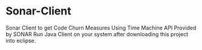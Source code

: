 Sonar-Client
============

Sonar Client to get Code Churn Measures Using Time Machine API Provided by SONAR
Run Java Client on your system after downloading this project into eclipse.
